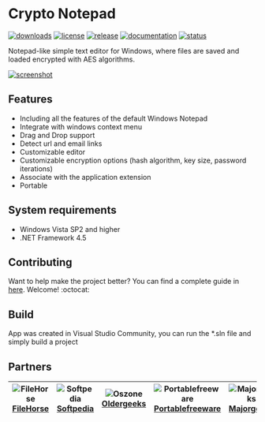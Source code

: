 # Crypto Notepad
[![downloads](https://img.shields.io/github/downloads/Crypto-Notepad/Crypto-Notepad/total.svg?&colorB=lightgrey)](https://github.com/Crypto-Notepad/Crypto-Notepad/releases/latest)
[![license](https://img.shields.io/github/license/Crypto-Notepad/Crypto-Notepad.svg)](https://github.com/Crypto-Notepad/Crypto-Notepad/blob/master/LICENSE)
[![release](https://img.shields.io/github/release/Crypto-Notepad/Crypto-Notepad.svg)](https://github.com/Crypto-Notepad/Crypto-Notepad/wiki/Release-Notes)
[![documentation](https://img.shields.io/badge/documentation-wiki-yellowgreen.svg)](https://github.com/Crypto-Notepad/Crypto-Notepad/wiki/Documentation)
[![status](https://img.shields.io/badge/project_status-active-red.svg)](https://github.com/Crypto-Notepad/Crypto-Notepad/wiki/Project-status)

Notepad-like simple text editor for Windows, where files are saved and loaded encrypted with AES algorithms.

[![screenshot](http://i.imgur.com/edLLh8v.png)](https://github.com/Crypto-Notepad/Crypto-Notepad/wiki/Documentation#screenshots)

## Features

* Including all the features of the default Windows Notepad
* Integrate with windows context menu
* Drag and Drop support
* Detect url and email links
* Сustomizable editor 
* Сustomizable encryption options (hash algorithm, key size, password iterations)  
* Associate with the application extension
* Portable

## System requirements
* Windows Vista SP2 and higher
* .NET Framework 4.5

## Contributing
Want to help make the project better? You can find a complete guide in [here](https://github.com/Crypto-Notepad/Crypto-Notepad/blob/master/CONTRIBUTING.md). Welcome! :octocat:

## Build
App was created in Visual Studio Community, you can run the *.sln file and simply build a project

## Partners
![FileHorse](http://i.imgur.com/o5hgnav.png) [FileHorse](http://filehorse.com/download-crypto-notepad/) | ![Softpedia](http://i.imgur.com/mPpwppP.png)[Softpedia](http://softpedia.com/get/Office-tools/Text-editors/Crypto-Notepad.shtml) | ![Oszone](https://i.imgur.com/Jo5hP0X.jpg) [Oldergeeks](https://www.oldergeeks.com/downloads/file.php?id=2665) | ![Portablefreeware](http://i.imgur.com/7v2GHXE.png) [Portablefreeware](https://portablefreeware.com/index.php?id=2873) | ![Majorgeeks](http://i.imgur.com/qQr5IZv.png) [Majorgeeks](http://www.majorgeeks.com/files/details/crypto_notepad.html)
--- | --- | --- | --- | ---
